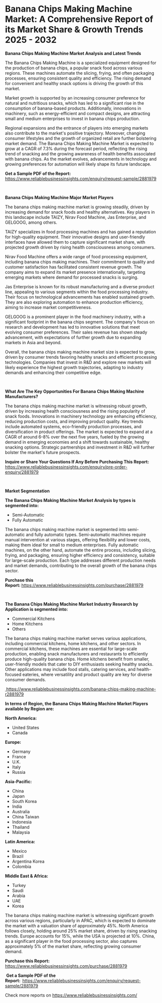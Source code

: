 <p><h1>Banana Chips Making Machine Market: A Comprehensive Report of its Market Share & Growth Trends 2025 - 2032</h1></p><p><strong>Banana Chips Making Machine Market Analysis and Latest Trends</strong></p>
<p><p>The Banana Chips Making Machine is a specialized equipment designed for the production of banana chips, a popular snack food across various regions. These machines automate the slicing, frying, and often packaging processes, ensuring consistent quality and efficiency. The rising demand for convenient and healthy snack options is driving the growth of this market. </p><p>Market growth is supported by an increasing consumer preference for natural and nutritious snacks, which has led to a significant rise in the consumption of banana-based products. Additionally, innovations in machinery, such as energy-efficient and compact designs, are attracting small and medium enterprises to invest in banana chips production. </p><p>Regional expansions and the entrance of players into emerging markets also contribute to the market's positive trajectory. Moreover, changing consumer lifestyles and the growth of organized retail are further bolstering market demand. The Banana Chips Making Machine Market is expected to grow at a CAGR of 7.3% during the forecast period, reflecting the rising trend of snacking and the growing awareness of health benefits associated with banana chips. As the market evolves, advancements in technology and growing preferences for automation will likely shape its future landscape.</p></p>
<p><strong>Get a Sample PDF of the Report:&nbsp;</strong> <a href="https://www.reliablebusinessinsights.com/enquiry/request-sample/2881979?utm_campaign=2760&utm_medium=2&utm_source=Github&utm_content=ia&utm_term=12032025&utm_id=banana-chips-making-machine">https://www.reliablebusinessinsights.com/enquiry/request-sample/2881979</a></p>
<p>&nbsp;</p>
<p><strong>Banana Chips Making Machine Major Market Players</strong></p>
<p><p>The banana chips making machine market is growing steadily, driven by increasing demand for snack foods and healthy alternatives. Key players in this landscape include TAIZY, Nirav Food Machine, Jas Enterprise, and GELGOOG, among others.</p><p>TAIZY specializes in food processing machines and has gained a reputation for high-quality equipment. Their innovative designs and user-friendly interfaces have allowed them to capture significant market share, with projected growth driven by rising health consciousness among consumers.</p><p>Nirav Food Machine offers a wide range of food processing equipment, including banana chips making machines. Their commitment to quality and customer satisfaction has facilitated consistent revenue growth. The company aims to expand its market presence internationally, targeting emerging markets where demand for processed snacks is surging.</p><p>Jas Enterprise is known for its robust manufacturing and a diverse product line, appealing to various segments within the food processing industry. Their focus on technological advancements has enabled sustained growth. They are also exploring automation to enhance production efficiency, aiming to increase market competitiveness.</p><p>GELGOOG is a prominent player in the food machinery industry, with a significant footprint in the banana chips segment. The company's focus on research and development has led to innovative solutions that meet evolving consumer preferences. Their sales revenue has shown steady advancement, with expectations of further growth due to expanding markets in Asia and beyond.</p><p>Overall, the banana chips making machine market size is expected to grow, driven by consumer trends favoring healthy snacks and efficient processing technologies. Companies that invest in R&D and explore new markets will likely experience the highest growth trajectories, adapting to industry demands and enhancing their competitive edge.</p></p>
<p>&nbsp;</p>
<p><strong>What Are The Key Opportunities For Banana Chips Making Machine Manufacturers?</strong></p>
<p><p>The banana chips making machine market is witnessing robust growth, driven by increasing health consciousness and the rising popularity of snack foods. Innovations in machinery technology are enhancing efficiency, reducing production costs, and improving product quality. Key trends include automated systems, eco-friendly production processes, and diversification in product offerings. The market is expected to expand at a CAGR of around 6-8% over the next five years, fueled by the growing demand in emerging economies and a shift towards sustainable, healthy snacking options. Strategic partnerships and investment in R&D will further bolster the market's future prospects.</p></p>
<p><strong>Inquire or Share Your Questions If Any Before Purchasing This Report:</strong> <a href="https://www.reliablebusinessinsights.com/enquiry/pre-order-enquiry/2881979?utm_campaign=2760&utm_medium=2&utm_source=Github&utm_content=ia&utm_term=12032025&utm_id=banana-chips-making-machine">https://www.reliablebusinessinsights.com/enquiry/pre-order-enquiry/2881979</a></p>
<p>&nbsp;</p>
<p><strong>Market Segmentation</strong></p>
<p><strong>The Banana Chips Making Machine Market Analysis by types is segmented into:</strong></p>
<p><ul><li>Semi-Automatic</li><li>Fully Automatic</li></ul></p>
<p><p>The banana chips making machine market is segmented into semi-automatic and fully automatic types. Semi-automatic machines require manual intervention at various stages, offering flexibility and lower costs, making them ideal for small to medium enterprises. Fully automatic machines, on the other hand, automate the entire process, including slicing, frying, and packaging, ensuring higher efficiency and consistency, suitable for large-scale production. Each type addresses different production needs and market demands, contributing to the overall growth of the banana chips sector.</p></p>
<p><strong>Purchase this Report:&nbsp;</strong><a href="https://www.reliablebusinessinsights.com/purchase/2881979?utm_campaign=2760&utm_medium=2&utm_source=Github&utm_content=ia&utm_term=12032025&utm_id=banana-chips-making-machine">https://www.reliablebusinessinsights.com/purchase/2881979</a></p>
<p>&nbsp;</p>
<p><strong>The Banana Chips Making Machine Market Industry Research by Application is segmented into:</strong></p>
<p><ul><li>Commercial Kitchens</li><li>Home Kitchens</li><li>Others</li></ul></p>
<p><p>The banana chips making machine market serves various applications, including commercial kitchens, home kitchens, and other sectors. In commercial kitchens, these machines are essential for large-scale production, enabling snack manufacturers and restaurants to efficiently produce high-quality banana chips. Home kitchens benefit from smaller, user-friendly models that cater to DIY enthusiasts seeking healthy snacks. Other applications may include food stalls, catering services, and health-focused eateries, where versatility and product quality are key for diverse consumer demands.</p></p>
<p><a href="https://www.reliablebusinessinsights.com/banana-chips-making-machine-r2881979?utm_campaign=2760&utm_medium=2&utm_source=Github&utm_content=ia&utm_term=12032025&utm_id=banana-chips-making-machine">&nbsp;https://www.reliablebusinessinsights.com/banana-chips-making-machine-r2881979</a></p>
<p><strong>In terms of Region, the Banana Chips Making Machine Market Players available by Region are:</strong></p>
<p>
    <p> <strong> North America: </strong>
        <ul>
            <li>United States</li>
            <li>Canada</li>
        </ul>
        </p> 
    <p> <strong> Europe: </strong>
        <ul>
            <li>Germany</li>
            <li>France</li>
            <li>U.K.</li>
            <li>Italy</li>
            <li>Russia</li>
        </ul>
        </p> 
    <p> <strong> Asia-Pacific: </strong>
        <ul>
            <li>China</li>
            <li>Japan</li>
            <li>South Korea</li>
            <li>India</li>
            <li>Australia</li>
            <li>China Taiwan</li>
            <li>Indonesia</li>
            <li>Thailand</li>
            <li>Malaysia</li>
        </ul>
        </p> 
    <p> <strong> Latin America: </strong>
        <ul>
            <li>Mexico</li>
            <li>Brazil</li>
            <li>Argentina Korea</li>
            <li>Colombia</li>
        </ul>
        </p> 
    <p> <strong> Middle East & Africa: </strong>
        <ul>
            <li>Turkey</li>
            <li>Saudi</li>
            <li>Arabia</li>
            <li>UAE</li>
            <li>Korea</li>
        </ul>
    </p>
    </p>
<p><p>The banana chips making machine market is witnessing significant growth across various regions, particularly in APAC, which is expected to dominate the market with a valuation share of approximately 45%. North America follows closely, holding around 25% market share, driven by rising snacking trends. Europe accounts for 15%, while the USA is projected at 10%. China, as a significant player in the food processing sector, also captures approximately 5% of the market share, reflecting growing consumer demand.</p></p>
<p><strong>Purchase this Report: </strong><a href="https://www.reliablebusinessinsights.com/purchase/2881979?utm_campaign=2760&utm_medium=2&utm_source=Github&utm_content=ia&utm_term=12032025&utm_id=banana-chips-making-machine">https://www.reliablebusinessinsights.com/purchase/2881979</a></p>
<p>&nbsp;<strong>Get a Sample PDF of the Report:&nbsp;&nbsp;</strong><a href="https://www.reliablebusinessinsights.com/enquiry/request-sample/2881979?utm_campaign=2760&utm_medium=2&utm_source=Github&utm_content=ia&utm_term=12032025&utm_id=banana-chips-making-machine">https://www.reliablebusinessinsights.com/enquiry/request-sample/2881979</a></p>
<p><strong></strong></p>
<p>Check more reports on <a href="https://www.reliablebusinessinsights.com/?utm_campaign=2760&utm_medium=2&utm_source=Github&utm_content=ia&utm_term=12032025&utm_id=banana-chips-making-machine">https://www.reliablebusinessinsights.com/</a></p>